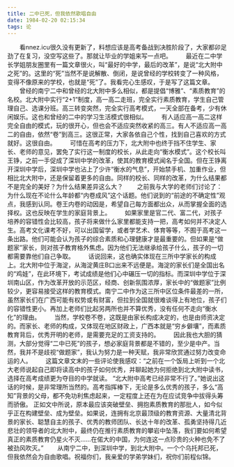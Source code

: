 ```yaml
---
title: 二中已死，但我依然歌唱自由
date: 1984-02-20 02:15:34
tags: 论
---
```


&ensp;&ensp;&ensp;&ensp;看nnez.icu很久没有更新了，料想应该是高考备战到决胜阶段了，大家都卯足劲了在复习，没空写这些了。那就让毕业的学姐来写一点吧。
&ensp;&ensp;&ensp;&ensp;最近在二中学长学姐朋友圈里有一篇文章很火，叫“最好的中学，最后的改革”，是说“北大附中之死”的。这里的“死”当然不是说解散、倒闭，是说曾经的学校转变了一种风格，变得不像原来的学校，也就是“死”了。我看完心生感叹，于是写了这篇文章。<!--more-->
&ensp;&ensp;&ensp;&ensp;曾经的南宁二中和曾经的北大附中多么相似，都是提倡“博雅”、“素质教育”的名校。北大附中实行“2+1”制度，高一高二走班，完全实行素质教育，学生自己管理自己、选课分班。高三转变突然，完全实行高考模式，一天全部在备考，少有休闲娱乐。这也和曾经的二中的学习生活模式很相似。
&ensp;&ensp;&ensp;&ensp;有人适应高一高二这样完全自由的模式，玩的很开心，但也会不适应突然收紧的高三。有人不适应高一高二的自由，依然“卷”到高三。这很正常，大家各依自己个性，找到自己喜欢的方式就好。这很自由。
&ensp;&ensp;&ensp;&ensp;可惜在高考的压力下，北大附中也终于挡不住学生、家长、老师的意见，罢免了实行这一制度的校长，从此走向“衡水模式”。这个校长叫王铮，之前一手促成了深圳中学的改革，使其的教育模式闻名于全国。但在王铮离开深圳中学后，深圳中学也沾上了少许“衡水的气息”，开始禁手机、加重作业，但相比北大附中，还是保留着更多的自由。同样的校长、同样的改革，为什么结果都不是完全的美好？为什么结果差异这么大？
&ensp;&ensp;&ensp;&ensp;之前我与大学的老师们讨论了：为什么现在不论什么年龄都“内卷成风”这个话题。他们说到的“前途的不确定性”观点，我感到认同。卷王内卷的动因是，希望自己每方面都出众，从而掌握全面的选择权。这也反映在学生的家庭背景上。
&ensp;&ensp;&ensp;&ensp;如果家里是官二代、富二代，对孩子培养的容错性会比较高，孩子将来做什么家里都能支持一把，高考如何并不决定人生。高考文化课考不好，可以出国留学，或者学艺术、体育等等，不囿于高考这一条出路。他们可能会认为孩子的综合素质和心理健康才是最重要的。但如果是“做题家”家长，则对孩子教育格外焦虑。因为他们无法继承给孩子什么，孩子的一切都需要靠他们自己争取。
&ensp;&ensp;&ensp;&ensp;话说回来，这也确实体现在三所中学家长的构成上。北大附中位于海淀，从海淀黄庄B口出来不远便是。海淀的家长们是全国出名的“鸡娃”，在此环境下，考试成绩是他们心中碾压一切的指标。而深圳中学位于深圳南山区，作为改革开放的示范区，经商、创新氛围浓厚，家长中的“做题家”比例较少，更容易接受这样的教育模式。南宁二中作为这三所中区位条件最差的一所，虽然家长们在广西可能有权势或有财富，但拉到全国就很难谈得上有地位，孩子们的容错性更小。再加上老师们比起另两所也并不算优秀，没有任何不走向“衡水化”的理由。
&ensp;&ensp;&ensp;&ensp;当然，学校卷不卷，这既是由家长构成决定的，也是由师资决定的。而家长、老师的构成，又体现在地区财政上，广西本就是“穷乡僻壤”，而素质教育背后，优秀开明的老师，是需要充足的工资支持的。
&ensp;&ensp;&ensp;&ensp;因此我也大胆的猜测，大部分觉得“二中已死”的孩子，想必家庭背景都是不错的，至少是中产。当然，我并不是歧视“做题家”，我认为努力是一种天赋，我非常欣赏通过努力改变命运的人。
&ensp;&ensp;&ensp;&ensp;这篇文章文末的一些评论使我感叹：“之前在一个饭局上听到一个北大老师说起自己即将读高中的孩子如何优秀，并聊起她为何拒绝到北大附中读书，选择在高考成绩更为夺目的中学就读。 “北大附中高考已经非常不行了。”她说出这话的时候，是非常理所当然的。高考指挥棒下，无论是多么优秀的孩子，多么“高知”背景的父母，都不免功利焦虑起来，一定程度上还在为在应试竞争中拔得头筹而骄傲。 正如文中所说，原本最应该突破壁垒、拥抱素质教育的那批人，如今似乎正在构建壁垒、成为壁垒。如果说，连拥有北京最顶级的教育资源、大量清北背景的家长、聪慧自主的孩子、优秀的教师团队、长达十年的改革、孤勇坚持得几近悲壮的领导者的北大附中，最终仍在推行素质教育的攀岩中坠落，我们要如何希望真正的素质教育仍星火不灭……在偌大的中国，为何连这一点珍贵的火种也免不了被劲风吹灭。”
&ensp;&ensp;&ensp;&ensp;从南宁二中，到深圳中学，到北大附中。一个个乌托邦已死，但我依然会为自由歌唱。祝福你们，我亲爱的学弟学妹们，祝你们前程似锦。
